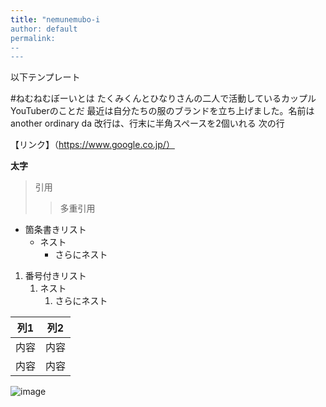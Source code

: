 ```yaml
---
title: "nemunemubo-i 
author: default
permalink:
--
---
```


以下テンプレート

#ねむねむぼーいとは
たくみくんとひなりさんの二人で活動しているカップルYouTuberのことだ
最近は自分たちの服のブランドを立ち上げました。名前はanother ordinary da
改行は、行末に半角スペースを2個いれる
次の行

【リンク】（https://www.google.co.jp/）

**太字**

> 引用
>> 多重引用


- 箇条書きリスト
  - ネスト
    - さらにネスト


1. 番号付きリスト
   1. ネスト
      1. さらにネスト


| 列1  | 列2  |
|-----|-----|
| 内容  | 内容  |
| 内容  | 内容  |

![image](/GHPages_WebSite/assets/images/logo-150.png)
